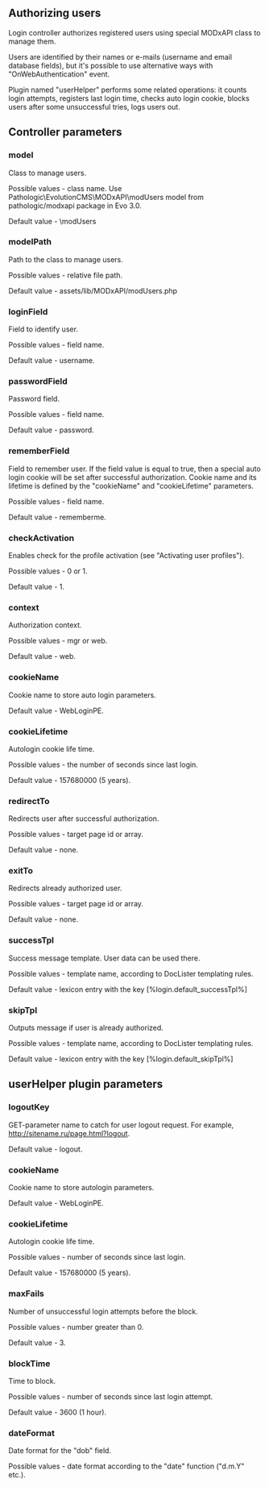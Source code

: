 ## Authorizing users

Login controller authorizes registered users using special MODxAPI class to manage them. 

Users are identified by their names or e-mails (username and email database fields), but it's possible to use alternative ways with "OnWebAuthentication" event. 

Plugin named "userHelper" performs some related operations: it counts login attempts, registers last login time, checks auto login cookie, blocks users after some unsuccessful tries, logs users out.

## Controller parameters

### model
Class to manage users.

Possible values - class name. Use Pathologic\EvolutionCMS\MODxAPI\modUsers model from pathologic/modxapi package in Evo 3.0.

Default value - \modUsers

### modelPath
Path to the class to manage users.

Possible values - relative file path.

Default value - assets/lib/MODxAPI/modUsers.php

### loginField
Field to identify user.

Possible values - field name.

Default value - username.

### passwordField
Password field.

Possible values - field name.

Default value - password.

### rememberField
Field to remember user. If the field value is equal to true, then a special auto login cookie will be set after successful authorization. Cookie name and its lifetime is defined by the "cookieName" and "cookieLifetime" parameters.

Possible values - field name.

Default value - rememberme.

### checkActivation
Enables check for the profile activation (see "Activating user profiles"). 

Possible values - 0 or 1.

Default value - 1.

### context
Authorization context.

Possible values - mgr or web.

Default value - web.

### cookieName
Cookie name to store auto login parameters.

Default value - WebLoginPE.

### cookieLifetime
Autologin cookie life time.

Possible values - the number of seconds since last login.

Default value - 157680000 (5 years).

### redirectTo
Redirects user after successful authorization.

Possible values - target page id or array.

Default value - none.

### exitTo
Redirects already authorized user.

Possible values - target page id or array.

Default value - none.

### successTpl
Success message template. User data can be used there.

Possible values - template name, according to DocLister templating rules.

Default value - lexicon entry with the key [%login.default_successTpl%]

### skipTpl
Outputs message if user is already authorized.

Possible values - template name, according to DocLister templating rules.

Default value - lexicon entry with the key [%login.default_skipTpl%]

## userHelper plugin parameters
### logoutKey
GET-parameter name to catch for user logout request. For example, http://sitename.ru/page.html?logout.

Default value - logout.

### cookieName
Cookie name to store autologin parameters.

Default value - WebLoginPE.

### cookieLifetime
Autologin cookie life time.

Possible values - number of seconds since last login.

Default value - 157680000 (5 years).

### maxFails
Number of unsuccessful login attempts before the block.

Possible values - number greater than 0.

Default value - 3.

### blockTime
Time to block.

Possible values - number of seconds since last login attempt.

Default value - 3600 (1 hour).

### dateFormat
Date format for the "dob" field.

Possible values - date format according to the "date" function ("d.m.Y" etc.).
